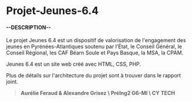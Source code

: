 # **Projet-Jeunes-6.4**

#### **--DESCRIPTION--**  

Le projet Jeunes 6.4 est un dispositif de valorisation de l'engagement des jeunes en Pyrénées-Atlantiques soutenu par l'État, le Conseil Général, le Conseil Régional, les CAF Béarn Soule et Pays Basque, la MSA, la CPAM.  

Jeunes 6.4 est un site web créé avec HTML, CSS, PHP.  

Plus de détails sur l'architecture du projet sont à trouver dans le rapport joint.

> **Aurélie Feraud & Alexandre Grisez \ PréIng2 G6-MI \ CY TECH**
